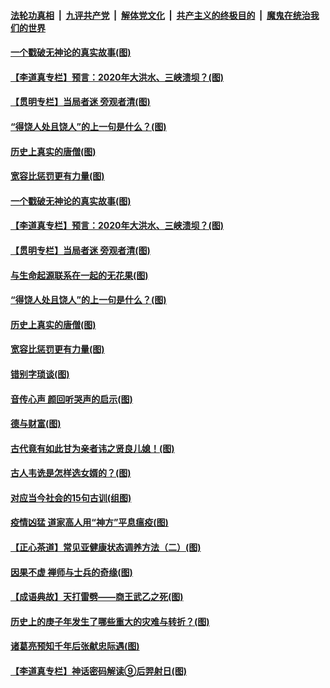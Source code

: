 

####  [法轮功真相](../../../../basic/blob/master/README.md?t=07040002) &nbsp;|&nbsp; [九评共产党](../../../../9ping.md/blob/master/README.md?t=07040002) &nbsp;|&nbsp; [解体党文化](../../../../jtdwh.md/blob/master/README.md?t=07040002)  &nbsp;|&nbsp; [共产主义的终极目的](../../../../gczydzjmd.md/blob/master/README.md?t=07040002) &nbsp;|&nbsp; [魔鬼在统治我们的世界](../../../../mgztzwmdsj.md/blob/master/README.md?t=07040002) 

#### [一个戳破无神论的真实故事(图)](../pages/p7/938421.md?t=07040002) 

#### [【李道真专栏】预言：2020年大洪水、三峡溃坝？(图)](../pages/p7/938448.md?t=07040002) 

#### [【贯明专栏】当局者迷 旁观者清(图)](../pages/p7/938303.md?t=07040002) 

#### [“得饶人处且饶人”的上一句是什么？(图)](../pages/p7/938333.md?t=07040002) 

#### [历史上真实的唐僧(图)](../pages/p7/938101.md?t=07040002) 

#### [宽容比惩罚更有力量(图)](../pages/p7/938280.md?t=07040002) 

#### [一个戳破无神论的真实故事(图)](../pages/p7/938421.md?t=07040002) 

#### [【李道真专栏】预言：2020年大洪水、三峡溃坝？(图)](../pages/p7/938448.md?t=07040002) 

#### [【贯明专栏】当局者迷 旁观者清(图)](../pages/p7/938303.md?t=07040002) 

#### [与生命起源联系在一起的无花果(图)](../pages/p7/938342.md?t=07040002) 

#### [“得饶人处且饶人”的上一句是什么？(图)](../pages/p7/938333.md?t=07040002) 

#### [历史上真实的唐僧(图)](../pages/p7/938101.md?t=07040002) 

#### [宽容比惩罚更有力量(图)](../pages/p7/938280.md?t=07040002) 

#### [错别字琐谈(图)](../pages/p7/938316.md?t=07040002) 

#### [音传心声 颜回听哭声的启示(图)](../pages/p7/938099.md?t=07040002) 

#### [德与财富(图)](../pages/p7/938218.md?t=07040002) 

#### [古代竟有如此甘为亲者讳之贤良儿媳！(图)](../pages/p7/938117.md?t=07040002) 

#### [古人韦诜是怎样选女婿的？(图)](../pages/p7/938100.md?t=07040002) 

#### [对应当今社会的15句古训(组图)](../pages/p7/938097.md?t=07040002) 

#### [疫情凶猛 道家高人用“神方”平息瘟疫(图)](../pages/p7/938004.md?t=07040002) 

#### [【正心茶道】常见亚健康状态调养方法（二）(图)](../pages/p7/937559.md?t=07040002) 

#### [因果不虚 禅师与士兵的奇缘(图)](../pages/p7/938092.md?t=07040002) 

#### [【成语典故】天打雷劈——商王武乙之死(图)](../pages/p7/937782.md?t=07040002) 

#### [历史上的庚子年发生了哪些重大的灾难与转折？(图)](../pages/p7/937991.md?t=07040002) 

#### [诸葛亮预知千年后张献忠际遇(图)](../pages/p7/937564.md?t=07040002) 

#### [【李道真专栏】神话密码解读⑨后羿射日(图)](../pages/p7/937560.md?t=07040002) 

